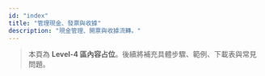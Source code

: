 ```yaml
---
id: "index"
title: "管理現金、發票與收據"
description: "現金管理、開票與收據流轉。"
---
```


> 本頁為 **Level-4 區內容占位**。後續將補充具體步驟、範例、下載表與常見問題。
